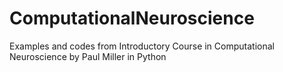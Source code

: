 # ComputationalNeuroscience
Examples and codes from Introductory Course in Computational Neuroscience by Paul Miller in Python
